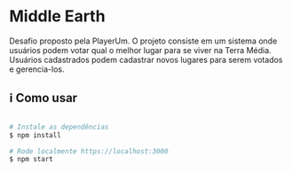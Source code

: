 # Middle Earth

Desafio proposto pela PlayerUm. O projeto consiste em um sistema onde usuários podem votar qual o melhor lugar para se viver na Terra Média.
Usuários cadastrados podem cadastrar novos lugares para serem votados e gerencia-los.

## :information_source: Como usar

```bash

# Instale as dependências
$ npm install

# Rode localmente https://localhost:3000
$ npm start
```


